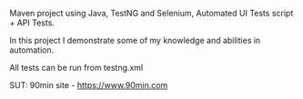 Maven project using Java, TestNG and Selenium, Automated UI Tests script + API Tests.

In this project I demonstrate some of my knowledge and abilities in automation. 

All tests can be run from testng.xml

SUT: 90min site - https://www.90min.com
